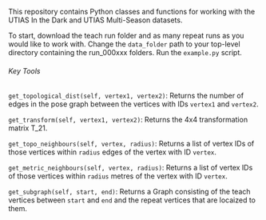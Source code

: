 This repository contains Python classes and functions for working with the UTIAS In the Dark and UTIAS Multi-Season datasets.

To start, download the teach run folder and as many repeat runs as you would like to work with.
Change the `data_folder` path to your top-level directory containing the run_000xxx folders.
Run the `example.py` script.

###### Key Tools 

`get_topological_dist(self, vertex1, vertex2)`: Returns the number of edges in the pose graph between the vertices with IDs `vertex1` and `vertex2`.

`get_transform(self, vertex1, vertex2)`: Returns the 4x4 transformation matrix T_21.

`get_topo_neighbours(self, vertex, radius)`: Returns a list of vertex IDs of those vertices within `radius` edges of the vertex with ID `vertex`.

`get_metric_neighbours(self, vertex, radius)`: Returns a list of vertex IDs of those vertices within `radius` metres of the vertex with ID `vertex`.

`get_subgraph(self, start, end)`: Returns a Graph consisting of the teach vertices between `start` and `end` and the repeat vertices that are locaized to them. 

